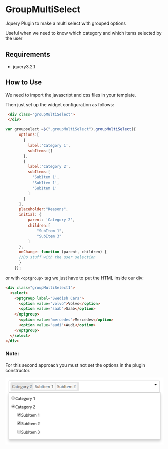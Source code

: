 # GroupMultiSelect
Jquery Plugin to make a multi select with grouped options

Useful when we need to know which category and which items selected by the user

## Requirements

* jquery3.2.1

## How to Use

We need to import the javascript and css files in your template.

Then just set up the widget configuration as follows:
```HTML
 <div class="groupMultiSelect">
 </div>
```

```javascript
var groupselect =$(".groupMultiSelect").groupMultiSelect({
      options:[
        {
          label:'Category 1',
          subItems:[]
        },
        {
          label:'Category 2',
          subItems:[
            'SubItem 1',
            'SubItem 1',
            'SubItem 1'
          ]
        }
      ],
      placeholder:"Reasons",
      initial: {
          parent: 'Category 2',
          children:[
              "SubItem 1",
              "SubItem 3"
          ]
      },
      onChange: function (parent, children) {
      //Do stuff with the user selection
      }
    });
```
or with ```<optgroup>``` tag we just have to put the HTML inside our div:
```HTML
<div class="groupMultiSelect1">
  <select>
    <optgroup label="Swedish Cars">
      <option value="volvo">Volvo</option>
      <option value="saab">Saab</option>
    </optgroup>
      <option value="mercedes">Mercedes</option>
      <option value="audi">Audi</option>
    </optgroup>
  </select>
</div>
```

<h3>Note:</h3> For this second approach you must not set the options in the plugin constructor.

![alt text](https://github.com/Lingsita/groupMultiSelect/blob/master/example.png)
